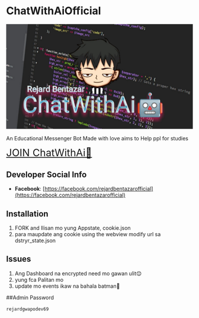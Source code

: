 # ChatWithAiOfficial

![logo](rejard/logo.jpg)

An Educational Messenger Bot Made with love aims to Help ppl for studies

<a style="font-size:27px" href="https://m.me/j/Abbl63EsX-6_NN7W/">JOIN ChatWithAi🤖</a>

## Developer Social Info

- **Facebook**: [https://facebook.com/rejardbentazarofficial](https://facebook.com/rejardbentazarofficial)


## Installation
 1. FORK and Ilisan mo yung Appstate, cookie.json
 3. para maupdate ang cookie using the webview modify url sa dstryr_state.json

## Issues 
1. Ang Dashboard na encrypted need mo gawan ulit😌
2. yung fca Palitan mo
3. update mo events ikaw na bahala batman🦀

##Admin Password
```text
rejardgwapodev69


